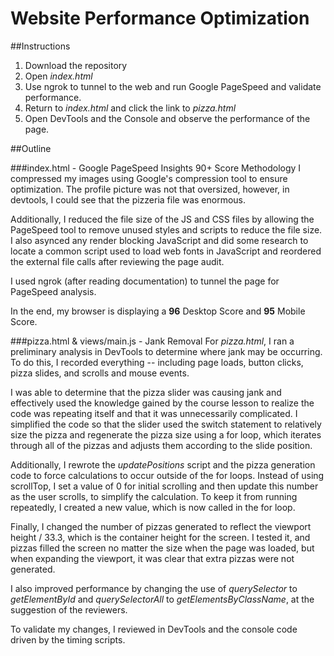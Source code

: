 # Website Performance Optimization

##Instructions
1. Download the repository
2. Open _index.html_
3. Use ngrok to tunnel to the web and run Google PageSpeed and validate performance.
4. Return to _index.html_ and click the link to _pizza.html_
5. Open DevTools and the Console and observe the performance of the page.

##Outline

###index.html - Google PageSpeed Insights 90+ Score Methodology
I compressed my images using Google's compression tool to ensure optimization.
The profile picture was not that oversized, however, in devtools, I could see
that the pizzeria file was enormous.

Additionally, I reduced the file size of the JS and CSS files by allowing the
PageSpeed tool to remove unused styles and scripts to reduce the file size.
I also asynced any render blocking JavaScript and did some research to locate a
common script used to load web fonts in JavaScript and reordered the external file
calls after reviewing the page audit.

I used ngrok (after reading documentation) to tunnel the page for PageSpeed analysis.

In the end, my browser is displaying a **96** Desktop Score and **95** Mobile Score.


###pizza.html & views/main.js - Jank Removal
For _pizza.html_, I ran a preliminary analysis in DevTools to determine where jank
may be occurring. To do this, I recorded everything -- including page loads, button clicks, pizza slides, and scrolls and mouse events.

I was able to determine that the pizza slider was causing jank and
effectively used the knowledge gained by the course lesson to realize the code was
repeating itself and that it was unnecessarily complicated. I simplified the code so
that the slider used the switch statement to relatively size the pizza and regenerate
the pizza size using a for loop, which iterates through all of the pizzas and adjusts
them according to the slide position.

Additionally, I rewrote the _updatePositions_ script and the pizza generation code to
force calculations to occur outside of the for loops. Instead of using scrollTop, I set
a value of 0 for initial scrolling and then update this number as the user scrolls, to
simplify the calculation. To keep it from running repeatedly, I created a new value, which is now called in the for loop.

Finally, I changed the number of pizzas generated to reflect the viewport height / 33.3, which is the container height for the screen. I tested it, and pizzas filled the screen
no matter the size when the page was loaded, but when expanding the viewport, it was
clear that extra pizzas were not generated.

I also improved performance by changing the use of _querySelector_ to _getElementById_ and _querySelectorAll_ to _getElementsByClassName_, at the suggestion of the reviewers.

To validate my changes, I reviewed in DevTools and the console code driven by the
timing scripts.
